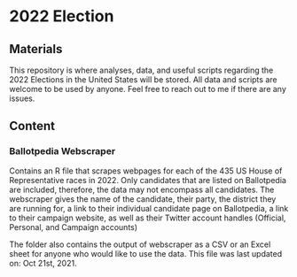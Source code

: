 # 2022 Election
## Materials
This repository is where analyses, data, and useful scripts regarding the 2022 Elections in the United States will be stored. All data and scripts are welcome to be used by anyone. Feel free to reach out to me if there are any issues.

## Content
### Ballotpedia Webscraper
Contains an R file that scrapes webpages for each of the 435 US House of Representative races in 2022. Only candidates that are listed on Ballotpedia are included, therefore, the data may not encompass all candidates. The webscraper gives the name of the candidate, their party, the district they are running for, a link to their individual candidate page on Ballotpedia, a link to their campaign website, as well as their Twitter account handles (Official, Personal, and Campaign accounts)

The folder also contains the output of webscraper as a CSV or an Excel sheet for anyone who would like to use the data. This file was last updated on: Oct 21st, 2021. 

